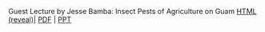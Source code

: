 <!--
.. title: Lecture-21-19 Guest Lecture: Jesse Bamba: Guam's Agricultural Pests
.. slug: lecture-21-19-guest-lecture-jesse-bamba-guams-agricultural-pests
.. date: 2021-11-01 12:45 UTC+10:00
.. tags: lecture
.. category:
.. link:
.. description:
.. type: text
-->

Guest Lecture by Jesse Bamba: Insect Pests of Agriculture on Guam [HTML (reveal)](https://aubreymoore.github.io/albi345-slides/bamba_insect_pests/)|
[PDF](https://aubreymoore.github.io/albi345-slides/bamba_insect_pests/bamba_insect_pests.pdf) |
[PPT](/pdfs/bamba_insect_pests.ppt)
